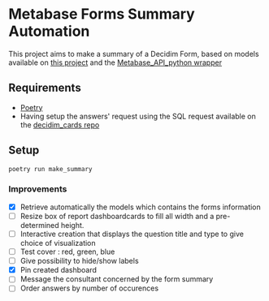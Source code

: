# Metabase Forms Summary Automation
This project aims to make a summary of a Decidim Form, based on models available on [this project](https://github.com/OpenSourcePolitics/metabase_automation/) and the [Metabase_API_python wrapper](https://github.com/vvaezian/metabase_api_python.git)

## Requirements
- [Poetry](https://python-poetry.org/)
- Having setup the answers' request using the SQL request available on the [decidim_cards repo]()

## Setup
`poetry run make_summary`

### Improvements
- [x] Retrieve automatically the models which contains the forms information
- [ ] Resize box of report dashboardcards to fill all width and a pre-determined height.
- [ ] Interactive creation that displays the question title and type to give choice of visualization
- [ ] Test cover : red, green, blue
- [ ] Give possibility to hide/show labels
- [x] Pin created dashboard
- [ ] Message the consultant concerned by the form summary
- [ ] Order answers by number of occurences